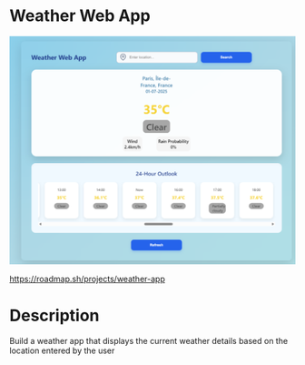 # Weather Web App

![Weather Web App](project-screenshot.png)

https://roadmap.sh/projects/weather-app

# Description

Build a weather app that displays the current weather details based on the location entered by the user
